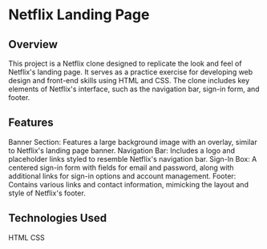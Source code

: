 # Netflix Landing Page

## Overview

This project is a Netflix clone designed to replicate the look and feel of Netflix's landing page. It serves as a practice exercise for developing web design and front-end skills using HTML and CSS. The clone includes key elements of Netflix's interface, such as the navigation bar, sign-in form, and footer.

## Features

Banner Section: Features a large background image with an overlay, similar to Netflix's landing page banner.
Navigation Bar: Includes a logo and placeholder links styled to resemble Netflix's navigation bar.
Sign-In Box: A centered sign-in form with fields for email and password, along with additional links for sign-in options and account management.
Footer: Contains various links and contact information, mimicking the layout and style of Netflix's footer.

## Technologies Used

HTML
CSS
